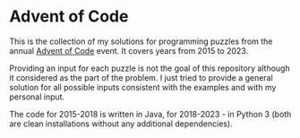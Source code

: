 # Advent of Code

This is the collection of my solutions for programming puzzles from the annual <a href='http://adventofcode.com'>Advent of Code</a> event. It covers years from 2015 to 2023.

Providing an input for each puzzle is not the goal of this repository although it considered as the part of the problem. I just tried to provide a general solution for all possible inputs consistent with the examples and with my personal input.

The code for 2015-2018 is written in Java, for 2018-2023 - in Python 3 (both are clean installations without any additional dependencies).
